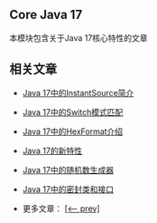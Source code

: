 ## Core Java 17

本模块包含关于Java 17核心特性的文章

## 相关文章

- [Java 17中的InstantSource简介](docs/Java17中的InstantSource简介.md)
- [Java 17中的Switch模式匹配](docs/Switch模式匹配.md)
- [Java 17中的HexFormat介绍](docs/Java17中的HexFormat介绍.md)
- [Java 17的新特性](docs/Java17的新特性.md)
- [Java 17中的随机数生成器](docs/Java17中的随机数生成器.md)
- [Java 17中的密封类和接口](docs/Java17中的密封类和接口.md)

- 更多文章： [[<-- prev]](../java16/README.md)